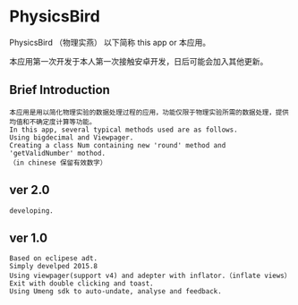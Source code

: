 # PhysicsBird
PhysicsBird （物理实燕） 以下简称 this app or 本应用。

本应用第一次开发于本人第一次接触安卓开发，日后可能会加入其他更新。
## Brief Introduction
	本应用是用以简化物理实验的数据处理过程的应用，功能仅限于物理实验所需的数据处理，提供均值和不确定度计算等功能。
	In this app, several typical methods used are as follows.	
	Using bigdecimal and Viewpager. 
	Creating a class Num containing new 'round' method and 'getValidNumber' mothod.
	（in chinese 保留有效数字）

## ver 2.0
	developing.	
## ver 1.0
	Based on eclipese adt. 
	Simply develped 2015.8
	Using viewpager(support v4) and adepter with inflator.（inflate views）
	Exit with double clicking and toast.
	Using Umeng sdk to auto-undate, analyse and feedback.
	 






